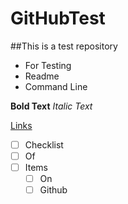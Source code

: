 # GitHubTest

##This is a test repository

* For Testing
* Readme
* Command Line 

**Bold Text**
*Italic Text*

[Links](http://github.com/iambharatsingh)

* [ ] Checklist
* [ ] Of 
* [ ] Items
	* [ ] On
	* [ ] Github